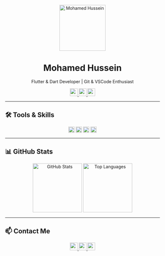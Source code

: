<p align="center">
  <img src="https://github.com/Mohamed-Hessein.png" width="150" alt="Mohamed Hussein">
</p>

<h1 align="center">Mohamed Hussein</h1>
<p align="center">Flutter & Dart Developer | Git & VSCode Enthusiast</p>

<p align="center">
  <a href="mailto:mohamedkareem3345@gmail.com">
    <img src="https://img.shields.io/badge/Email-mohamedkareem3345@gmail.com-red?style=for-the-badge&logo=gmail&logoColor=white" height="25">
  </a>
  <a href="https://github.com/Mohamed-Hessein">
    <img src="https://img.shields.io/badge/GitHub-Mohamed--Hessein-181717?style=for-the-badge&logo=github&logoColor=white" height="25">
  </a>
  <a href="https://www.linkedin.com/in/mohamed-mohamed-hussin">
    <img src="https://img.shields.io/badge/LinkedIn-Mohamed%20Hussein-blue?style=for-the-badge&logo=linkedin&logoColor=white" height="25">
  </a>
</p>

---

## 🛠️ Tools & Skills

<p align="center">
  <img alt="VSCode" src="https://img.shields.io/badge/VSCode-007ACC?style=for-the-badge&logo=visual-studio-code&logoColor=white" height="20">
  <img alt="Flutter" src="https://img.shields.io/badge/Flutter-02569B?style=for-the-badge&logo=flutter&logoColor=white" height="20">
  <img alt="Dart" src="https://img.shields.io/badge/Dart-0175C2?style=for-the-badge&logo=dart&logoColor=white" height="20">
  <img alt="Git" src="https://img.shields.io/badge/Git-F05032?style=for-the-badge&logo=git&logoColor=white" height="20">
</p>

---


## 📊 GitHub Stats

<p align="center">
  <img src="https://github-readme-stats.vercel.app/api?username=Mohamed-Hessein&show_icons=true&theme=radical" alt="GitHub Stats" height="160">
  <img src="https://github-readme-stats.vercel.app/api/top-langs/?username=Mohamed-Hessein&layout=compact&theme=radical" alt="Top Languages" height="160">
</p>

---

## 📫 Contact Me

<p align="center">
  <a href="mailto:mohamedkareem3345@gmail.com">
    <img src="https://img.shields.io/badge/Email-mohamedkareem3345@gmail.com-red?style=for-the-badge&logo=gmail&logoColor=white" height="25">
  </a>
  <a href="https://github.com/Mohamed-Hessein">
    <img src="https://img.shields.io/badge/GitHub-Mohamed--Hessein-181717?style=for-the-badge&logo=github&logoColor=white" height="25">
  </a>
  <a href="https://www.linkedin.com/in/mohamed-mohamed-hussin">
    <img src="https://img.shields.io/badge/LinkedIn-Mohamed%20Hussein-blue?style=for-the-badge&logo=linkedin&logoColor=white" height="25">
  </a>
</p>
